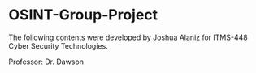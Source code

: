 # OSINT-Group-Project
The following contents were developed by Joshua Alaniz for ITMS-448 Cyber Security Technologies. 


Professor: Dr. Dawson


